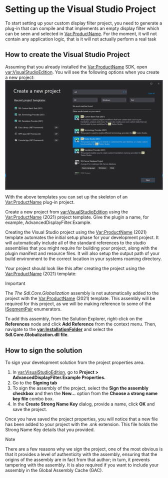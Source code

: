 Setting up the Visual Studio Project
=====
To start setting up your custom display filter project, you need to generate a plug-in that can compile and that implements an empty display filter which can be seen and selected in <Var:ProductName>. For the moment, it will not contain any application logic, that is it will not actually perform a real task

How to create the Visual Studio Project
-----
Assuming that you already installed the <Var:ProductName> SDK, open <var:VisualStudioEdition>. You will see the following options when you create a new project:
<img style="display:block; " src="images/PlugInTemplate.jpg"/>

With the above templates you can set up the skeleton of an <Var:ProductName> plug-in project.

Create a new project from <var:VisualStudioEdition> using the <Var:ProductName>  (2021) project template. Give the plugin a name, for example, AdvancedDisplayFilter.Example.

Creating the Visual Studio project using the <Var:ProductName> (2021) template automates the initial setup phase for your development project. It will automatically include all of the standard references to the studio assemblies that you might require for building your project, along with the plugin manifest and resource files. It will also setup the output path of your build environment to the correct location in your systems roaming directory.

Your project should look like this after creating the project using the <Var:ProductName> (2021) template:

> [!IMPORTANT]
> 
> The *The Sdl.Core.Globalization* assembly is not automatically added to the project with the <Var:ProductName> (2021) template. This assembly will be required for this project, as we will be making reference to some of the [ISegmentPair](../../api/filetypesupport/Sdl.FileTypeSupport.Framework.BilingualApi.ISegmentPair.yml) enumerators.
>
> To add this assembly, from the Solution Explorer, right-click on the **References** node and click **Add Reference** from the context menu. Then, navigate to the **<var:InstallationFolder>** and select the **Sdl.Core.Globalization.dll file**.

 How to sign the solution
 ----
To sign your development solution from the project properties area.

1. In <var:VisualStudioEdition>, go to **Project > AdvancedDisplayFilter.Example Properties.**
2. Go to the **Signing tab**
3. To sign the assembly of the project, select the **Sign the assembly checkbox** and then the **New…** option from the **Choose a strong name key file** combo box.
4. In the **Create Strong Name Key** dialog, provide a name, click **OK** and save the project.

Once you have saved the project properties, you will notice that a new file has been added to your project with the .snk extension. This file holds the Strong Name Key details that you provided.

> [!NOTE]
> 
> There are a few reasons why we sign the project, one of the most obvious is that it provides a level of authenticity with the assembly, ensuring that the origins of the assembly are in fact from that author; in turn, it prevents tampering with the assembly. It is also required if you want to include your assembly in the Global Assembly Cache (GAC).